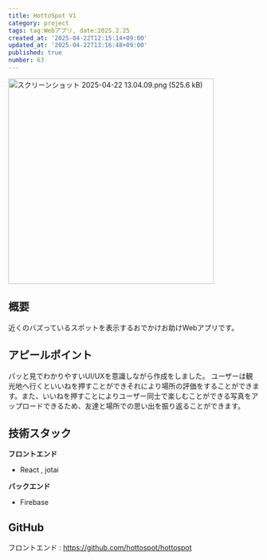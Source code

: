 ```yaml
---
title: HottoSpot V1
category: project
tags: tag:Webアプリ, date:2025.2.25
created_at: '2025-04-22T12:15:14+09:00'
updated_at: '2025-04-22T13:16:48+09:00'
published: true
number: 63
---
```


<img width="412" alt="スクリーンショット 2025-04-22 13.04.09.png (525.6 kB)" src="https://img.esa.io/uploads/production/attachments/22241/2025/04/22/148527/e243a584-c4e2-406b-9410-39f2b8b3d0c6.png">


## 概要
近くのバズっているスポットを表示するおでかけお助けWebアプリです。

## アピールポイント
パッと見でわかりやすいUI/UXを意識しながら作成をしました。
ユーザーは観光地へ行くといいねを押すことができそれにより場所の評価をすることができます。また、いいねを押すことによりユーザー同士で楽しむことができる写真をアップロードできるため、友達と場所での思い出を振り返ることができます。

## 技術スタック
**フロントエンド**
- React , jotai

**バックエンド**
- Firebase

## GitHub
フロントエンド  :  https://github.com/hottospot/hottospot
